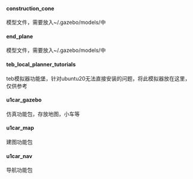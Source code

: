 #### construction_cone
模型文件，需要放入~/.gazebo/models/中

#### end_plane
模型文件，需要放入~/.gazebo/models/中

#### teb_local_planner_tutorials
teb模拟器功能堡，针对ubuntu20无法直接安装的问题，将此模拟器放在这里，仅供参考

#### u1car_gazebo
仿真功能包，存放地图，小车等

#### u1car_map
建图功能包

#### u1car_nav
导航功能包

